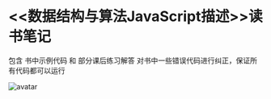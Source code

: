 
# <<数据结构与算法JavaScript描述>>读书笔记

包含 书中示例代码 和 部分课后练习解答
对书中一些错误代码进行纠正，保证所有代码都可以运行

![avatar](/name.png)
